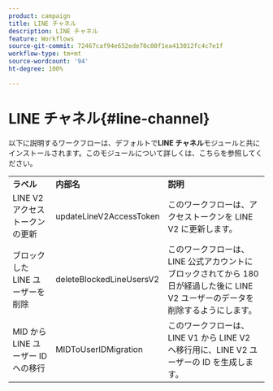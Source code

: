 ```yaml
---
product: campaign
title: LINE チャネル
description: LINE チャネル
feature: Workflows
source-git-commit: 72467caf94e652ede70c00f1ea413012fc4c7e1f
workflow-type: tm+mt
source-wordcount: '94'
ht-degree: 100%

---
```



# LINE チャネル{#line-channel}

以下に説明するワークフローは、デフォルトで&#x200B;**LINE チャネル**&#x200B;モジュールと共にインストールされます。このモジュールについて詳しくは、こちらを参照してください。

<table> 
 <tbody> 
  <tr> 
   <td> <strong>ラベル</strong><br /> </td> 
   <td> <strong>内部名</strong><br /> </td> 
   <td> <strong>説明</strong><br /> </td> 
  </tr> 
  <tr> 
   <td> <span class="uicontrol">LINE V2 アクセストークンの更新</span> <br /> </td> 
   <td> <span class="uicontrol">updateLineV2AccessToken</span> <br /> </td> 
   <td> このワークフローは、アクセストークンを LINE V2 に更新します。<br /> </td> 
  </tr> 
  <tr> 
   <td> <span class="uicontrol">ブロックした LINE ユーザーを削除</span> <br /> </td> 
   <td> <span class="uicontrol">deleteBlockedLineUsersV2</span> <br /> </td> 
   <td> このワークフローは、LINE 公式アカウントにブロックされてから 180 日が経過した後に LINE V2 ユーザーのデータを削除するようにします。<br /> </td> 
  </tr> 
  <tr> 
   <td> <span class="uicontrol">MID から LINE ユーザー ID への移行</span> <br /> </td> 
   <td> <span class="uicontrol">MIDToUserIDMigration</span> <br /> </td> 
   <td> このワークフローは、LINE V1 から LINE V2 へ移行用に、LINE V2 ユーザーの ID を生成します。<br /> </td> 
  </tr> 
 </tbody> 
</table>

